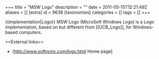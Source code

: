 +++
title = "MSW Logo"
description = ""
date = 2011-05-15T12:21:49Z
aliases = []
[extra]
id = 9638
[taxonomies]
categories = []
tags = []
+++

{{implementation|Logo}}
MSW Logo (MicroSoft Windows Logo) is a Logo implementation, based on but different from [[UCB_Logo]], for Windows-based computers.

==External links==
* [http://www.softronix.com/logo.html Home page]
